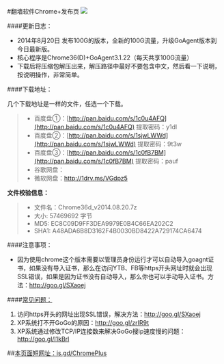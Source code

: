 #翻墙软件Chrome+发布页 ![](https://oq1gjg.bl3301.livefilestore.com/y2mlLXDCNxE4Puvrh_LvWZjKjFJWNvFh1qLCNBpKa_ykS9zlKUsqg2lImG3Tje3vbcsJt9TWo3BLvQP5Bs8xM_hLPpT3mvfZEcjo6e4sfZqSoM7F4Tr2GuZ2rOGGGzLdFgc/chrome48.ico?psid=1)

####更新日志：
* 2014年8月20日 发布100G的版本，全新的100G流量，升级GoAgent版本到今日最新版。
* 核心程序是Chrome36(D)+GoAgent3.1.22（每天共享100G流量）
* 下载后将压缩包解压出来，解压路径中最好不要包含中文，然后看一下说明，按说明操作，非常简单。

####下载地址：

几个下载地址是一样的文件，任选一个下载。
> * 百度盘①：[http://pan.baidu.com/s/1c0u4AFQ](http://pan.baidu.com/s/1c0u4AFQ)  提取密码：y1dl
> * 百度盘②：[http://pan.baidu.com/s/1sjwLWWd](http://pan.baidu.com/s/1sjwLWWd)  提取密码：9t3w
> * 百度盘③：[http://pan.baidu.com/s/1c0fB7BM](http://pan.baidu.com/s/1c0fB7BM)  提取密码：pauf
> * 谷歌网盘：
> * 微软网盘：http://1drv.ms/VGdpz5

**文件校验信息：**
> * 文件名：Chrome36d_v2014.08.20.7z
> * 大小: 57469692 字节
> * MD5: EC8C09D9FF3DEA9979E0B4C66EA202C2
> * SHA1: A48ADA6B8D3162F4B0030BD8422A729174CA6474

####注意事项：
* 因为使用chrome这个版本需要以管理员身份运行才可以自动导入goagnt证书，如果没有导入证书，那么在访问YTB、FB等https开头网址时就会出现SSL错误，如果是因为证书没有自动导入，那么你也可以手动导入证书。方法：http://goo.gl/SXaoej

####[常见问题：](https://github.com/comeforu2012/FQ_FAQ/wiki)

1. 访问https开头的网址出现SSL错误，解决方法：http://goo.gl/SXaoej
2. XP系统打不开GoGo的原因：http://goo.gl/zrIR9t
3. XP系统通过修改TCP/IP连接数来解决GoGo搜ip速度慢的问题：http://goo.gl/l1kBrl

##[本页面短网址：is.gd/ChromePlus](http://is.gd/ChromePlus)